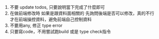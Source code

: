 1. 不要 update todos, 只要說明當下完成了什麼即可
2. 在做前端修改時 如果是跟資料面相關的 先詢問後端是否可以修改，真的不行才在前端操控資料，避免前端自己控制資料
3. 不要用any, 修正 type error
4. 只要寫code，不用嘗試跑build 或是 type check指令
